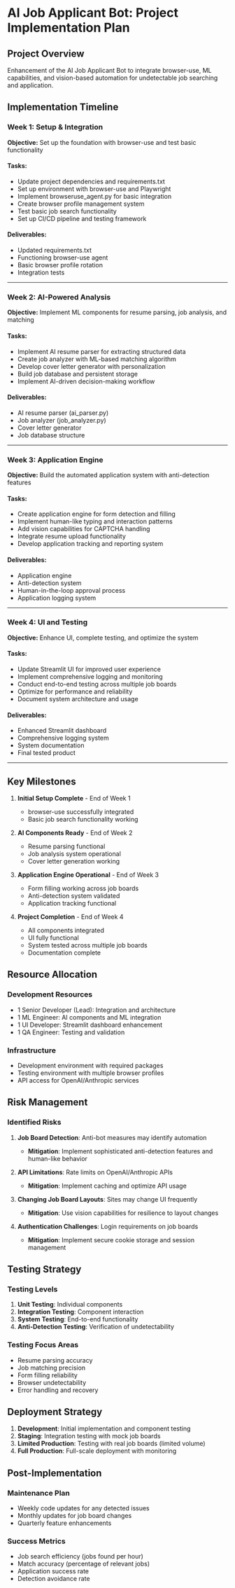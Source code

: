 # AI Job Applicant Bot: Project Implementation Plan

## Project Overview
Enhancement of the AI Job Applicant Bot to integrate browser-use, ML capabilities, and vision-based automation for undetectable job searching and application.

## Implementation Timeline

### Week 1: Setup & Integration
**Objective:** Set up the foundation with browser-use and test basic functionality

#### Tasks:
- Update project dependencies and requirements.txt
- Set up environment with browser-use and Playwright
- Implement browseruse_agent.py for basic integration
- Create browser profile management system
- Test basic job search functionality
- Set up CI/CD pipeline and testing framework

#### Deliverables:
- Updated requirements.txt
- Functioning browser-use agent
- Basic browser profile rotation
- Integration tests

---

### Week 2: AI-Powered Analysis
**Objective:** Implement ML components for resume parsing, job analysis, and matching

#### Tasks:
- Implement AI resume parser for extracting structured data
- Create job analyzer with ML-based matching algorithm
- Develop cover letter generator with personalization
- Build job database and persistent storage
- Implement AI-driven decision-making workflow

#### Deliverables:
- AI resume parser (ai_parser.py)
- Job analyzer (job_analyzer.py)
- Cover letter generator
- Job database structure

---

### Week 3: Application Engine
**Objective:** Build the automated application system with anti-detection features

#### Tasks:
- Create application engine for form detection and filling
- Implement human-like typing and interaction patterns
- Add vision capabilities for CAPTCHA handling
- Integrate resume upload functionality
- Develop application tracking and reporting system

#### Deliverables:
- Application engine
- Anti-detection system
- Human-in-the-loop approval process
- Application logging system

---

### Week 4: UI and Testing
**Objective:** Enhance UI, complete testing, and optimize the system

#### Tasks:
- Update Streamlit UI for improved user experience
- Implement comprehensive logging and monitoring
- Conduct end-to-end testing across multiple job boards
- Optimize for performance and reliability
- Document system architecture and usage

#### Deliverables:
- Enhanced Streamlit dashboard
- Comprehensive logging system
- System documentation
- Final tested product

---

## Key Milestones

1. **Initial Setup Complete** - End of Week 1
   - browser-use successfully integrated
   - Basic job search functionality working

2. **AI Components Ready** - End of Week 2
   - Resume parsing functional
   - Job analysis system operational
   - Cover letter generation working

3. **Application Engine Operational** - End of Week 3
   - Form filling working across job boards
   - Anti-detection system validated
   - Application tracking functional

4. **Project Completion** - End of Week 4
   - All components integrated
   - UI fully functional
   - System tested across multiple job boards
   - Documentation complete

## Resource Allocation

### Development Resources
- 1 Senior Developer (Lead): Integration and architecture
- 1 ML Engineer: AI components and ML integration
- 1 UI Developer: Streamlit dashboard enhancement
- 1 QA Engineer: Testing and validation

### Infrastructure
- Development environment with required packages
- Testing environment with multiple browser profiles
- API access for OpenAI/Anthropic services

## Risk Management

### Identified Risks
1. **Job Board Detection**: Anti-bot measures may identify automation
   - **Mitigation**: Implement sophisticated anti-detection features and human-like behavior

2. **API Limitations**: Rate limits on OpenAI/Anthropic APIs
   - **Mitigation**: Implement caching and optimize API usage

3. **Changing Job Board Layouts**: Sites may change UI frequently
   - **Mitigation**: Use vision capabilities for resilience to layout changes

4. **Authentication Challenges**: Login requirements on job boards
   - **Mitigation**: Implement secure cookie storage and session management

## Testing Strategy

### Testing Levels
1. **Unit Testing**: Individual components
2. **Integration Testing**: Component interaction
3. **System Testing**: End-to-end functionality
4. **Anti-Detection Testing**: Verification of undetectability

### Testing Focus Areas
- Resume parsing accuracy
- Job matching precision
- Form filling reliability
- Browser undetectability
- Error handling and recovery

## Deployment Strategy
1. **Development**: Initial implementation and component testing
2. **Staging**: Integration testing with mock job boards
3. **Limited Production**: Testing with real job boards (limited volume)
4. **Full Production**: Full-scale deployment with monitoring

## Post-Implementation

### Maintenance Plan
- Weekly code updates for any detected issues
- Monthly updates for job board changes
- Quarterly feature enhancements

### Success Metrics
- Job search efficiency (jobs found per hour)
- Match accuracy (percentage of relevant jobs)
- Application success rate
- Detection avoidance rate
